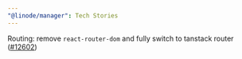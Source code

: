 ```yaml
---
"@linode/manager": Tech Stories
---
```


Routing: remove `react-router-dom` and fully switch to tanstack router ([#12602](https://github.com/linode/manager/pull/12602))
